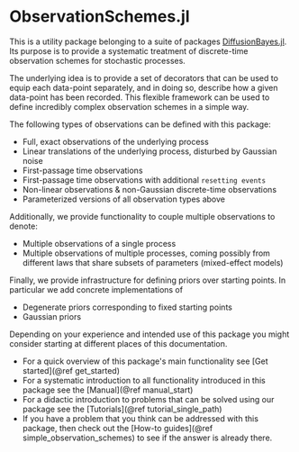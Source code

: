 # ObservationSchemes.jl

This is a utility package belonging to a suite of packages
[DiffusionBayes.jl](https://github.com/JuliaDiffusionBayes/DiffusionBayes.jl). Its
purpose is to provide a systematic treatment of discrete-time observation schemes for stochastic processes.

The underlying idea is to provide a set of decorators that can be used to equip each data-point separately, and in doing so, describe how a given data-point has been recorded. This flexible framework can be used to define incredibly complex observation schemes in a simple way.

The following types of observations can be defined with this package:
- Full, exact observations of the underlying process
- Linear translations of the underlying process, disturbed by Gaussian noise
- First-passage time observations
- First-passage time observations with additional `resetting events`
- Non-linear observations & non-Gaussian discrete-time observations
- Parameterized versions of all observation types above

Additionally, we provide functionality to couple multiple observations to denote:
- Multiple observations of a single process
- Multiple observations of multiple processes, coming possibly from different laws that share subsets of parameters (mixed-effect models)

Finally, we provide infrastructure for defining priors over starting points. In particular we add concrete implementations of
- Degenerate priors corresponding to fixed starting points
- Gaussian priors

Depending on your experience and intended use of this package you might consider starting at different places of this documentation.

- For a quick overview of this package's main functionality see [Get started](@ref get_started)
- For a systematic introduction to all functionality introduced in this package see the [Manual](@ref manual_start)
- For a didactic introduction to problems that can be solved using our package see the [Tutorials](@ref tutorial_single_path)
- If you have a problem that you think can be addressed with this package, then check out the [How-to guides](@ref simple_observation_schemes) to see if the answer is already there.

